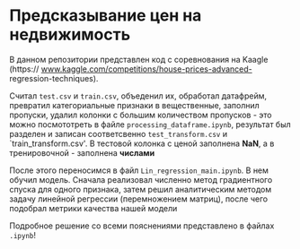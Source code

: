 # Предсказывание цен на недвижимость
В данном репозитории представлен код с соревнования на Kaagle (https://
www.kaggle.com/competitions/house-prices-advanced-
regression-techniques). 

Считал `test.csv` и `train.csv`, объеденил их, обработал датафрейм, превратил категориальные признаки в вещественные, заполнил пропуски, удалил колонки с большим количеством пропусков - это можно посмототреть в файле `processing_dataframe.ipynb`, результат был разделен и записан соответсвенно `test_transform.csv` и `train_transform.csv'. В тестовой колонка с ценой заполнена **NaN**, а в тренировочной - заполнена **числами**

После этого переносимся в файл `Lin_regression_main.ipynb`. В нем обучил модель. Сначала реализовал численно метод градиентного спуска для одного признака, затем решил аналитическим методом задачу линейной регрессии (перемножением матриц), после чего подобрал метрики качества нашей модели

Подробное решение со всеми пояснениями представлено в файлах `.ipynb`!
